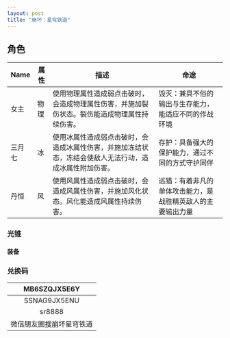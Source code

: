 ```yaml
---
layout: post
title: "崩坏：星穹铁道"
---
```




##  角色

| Name   | 属性 | 描述                                                         | 命途                                                       |
| ------ | ---- | ------------------------------------------------------------ | ---------------------------------------------------------- |
| 女主   | 物理 | 使用物理属性造成弱点击破时，会造成物理属性伤害，并施加裂伤状态。裂伤能造成物理属性持续伤害。 | 毁灭：兼具不俗的输出与生存能力，能适应不同的作战环境       |
| 三月七 | 冰   | 使用冰属性造成弱点击破时，会造成冰属性伤害，并施加冻结状态，冻结会使敌人无法行动，造成冰属性附加伤害。 | 存护：具备强大的保护能力，通过不同的方式守护同伴           |
| 丹恒   | 风   | 使用风属性造成弱点击破时，会造成风属性伤害，并施加风化状态。风化能造成风属性持续伤害。 | 巡猎：有着非凡的单体攻击能力，是战胜精英敌人的主要输出力量 |

### 光锥 



####  装备



### 兑换码

|       MB6SZQJX5E6Y       |
| :----------------------: |
|       SSNAG9JX5ENU       |
|          sr8888          |
| 微信朋友圈搜崩坏星穹铁道 |


